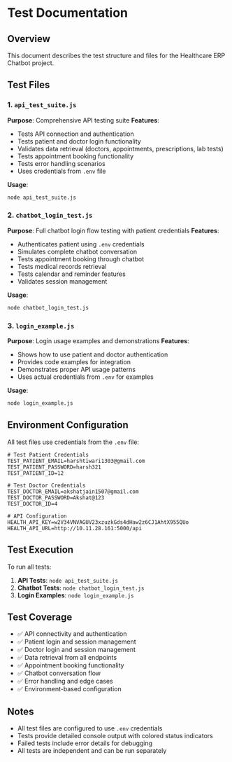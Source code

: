 # Test Documentation

## Overview
This document describes the test structure and files for the Healthcare ERP Chatbot project.

## Test Files

### 1. `api_test_suite.js`
**Purpose**: Comprehensive API testing suite
**Features**:
- Tests API connection and authentication
- Tests patient and doctor login functionality
- Validates data retrieval (doctors, appointments, prescriptions, lab tests)
- Tests appointment booking functionality
- Tests error handling scenarios
- Uses credentials from `.env` file

**Usage**:
```bash
node api_test_suite.js
```

### 2. `chatbot_login_test.js`
**Purpose**: Full chatbot login flow testing with patient credentials
**Features**:
- Authenticates patient using `.env` credentials
- Simulates complete chatbot conversation
- Tests appointment booking through chatbot
- Tests medical records retrieval
- Tests calendar and reminder features
- Validates session management

**Usage**:
```bash
node chatbot_login_test.js
```

### 3. `login_example.js`
**Purpose**: Login usage examples and demonstrations
**Features**:
- Shows how to use patient and doctor authentication
- Provides code examples for integration
- Demonstrates proper API usage patterns
- Uses actual credentials from `.env` for examples

**Usage**:
```bash
node login_example.js
```

## Environment Configuration

All test files use credentials from the `.env` file:

```env
# Test Patient Credentials
TEST_PATIENT_EMAIL=harshtiwari1303@gmail.com
TEST_PATIENT_PASSWORD=harsh321
TEST_PATIENT_ID=12

# Test Doctor Credentials
TEST_DOCTOR_EMAIL=akshatjain1507@gmail.com
TEST_DOCTOR_PASSWORD=Akshat@123
TEST_DOCTOR_ID=4

# API Configuration
HEALTH_API_KEY=w2V34VNVAGUV23xzuzkGds4dHaw2z6CJ1AhtX955QUo
HEALTH_API_URL=http://10.11.28.161:5000/api
```

## Test Execution

To run all tests:

1. **API Tests**: `node api_test_suite.js`
2. **Chatbot Tests**: `node chatbot_login_test.js`
3. **Login Examples**: `node login_example.js`

## Test Coverage

- ✅ API connectivity and authentication
- ✅ Patient login and session management
- ✅ Doctor login and session management
- ✅ Data retrieval from all endpoints
- ✅ Appointment booking functionality
- ✅ Chatbot conversation flow
- ✅ Error handling and edge cases
- ✅ Environment-based configuration

## Notes

- All test files are configured to use `.env` credentials
- Tests provide detailed console output with colored status indicators
- Failed tests include error details for debugging
- All tests are independent and can be run separately
